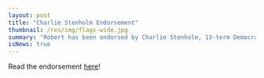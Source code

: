 ```yaml
---
layout: post
title: "Charlie Stenholm Endorsement"
thumbnail: /res/img/flags-wide.jpg
summary: "Robert has been endorsed by Charlie Stenholm, 13-term Democratic Congressman from Texas's 17th Congressional District!"
isNews: true
---
```


Read the endorsement [here](/res/misc/stenholm-endorsement.pdf)!